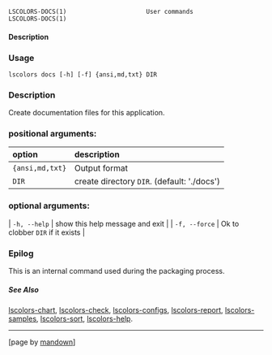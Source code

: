 	LSCOLORS-DOCS(1)                      User commands                      LSCOLORS-DOCS(1)

#### Description

### Usage

```
lscolors docs [-h] [-f] {ansi,md,txt} DIR
```

### Description

Create documentation files for this application.

### positional arguments:
| option | description |
|:------ |:----------- |
| `{ansi,md,txt}` | Output format |
| `DIR` | create directory `DIR`. (default: './docs') |

### optional arguments:
| `-h, --help` | show this help message and exit |
| `-f, --force` | Ok to clobber `DIR` if it exists |

### Epilog

This is an internal command used during the packaging process.

##### See Also

[lscolors-chart](chart.md), [lscolors-check](check.md), [lscolors-configs](configs.md), [lscolors-report](report.md), [lscolors-samples](samples.md), [lscolors-sort](sort.md), [lscolors-help](help.md).

----------------------------------------------------------
[page by [mandown](https://github.com/russellane/mandown)]

